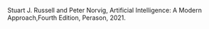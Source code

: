 

Stuart J. Russell and Peter Norvig, Artificial Intelligence: A Modern Approach,Fourth Edition, Perason, 2021.
